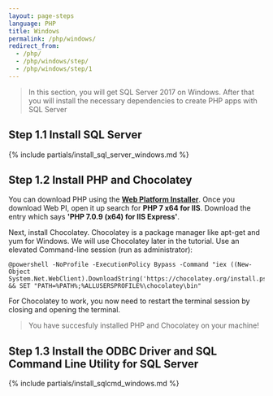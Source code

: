 ```yaml
---
layout: page-steps
language: PHP
title: Windows
permalink: /php/windows/
redirect_from:
  - /php/
  - /php/windows/step/
  - /php/windows/step/1
---
```


> In this section, you will get SQL Server 2017 on Windows. After that you will install the necessary dependencies to create PHP apps with SQL Server

## Step 1.1 Install SQL Server
{% include partials/install_sql_server_windows.md %}

## Step 1.2 Install PHP and Chocolatey

You can download PHP using the [**Web Platform Installer**](https://www.microsoft.com/web/downloads/platform.aspx). Once you download Web PI, open it up search for **PHP 7 x64 for IIS**. Download the entry which says **'PHP 7.0.9 (x64) for IIS Express'**.

Next, install Chocolatey. Chocolatey is a package manager like apt-get and yum for Windows. We will use Chocolatey later in the tutorial. Use an elevated Command-line session (run as administrator):

```terminal
@powershell -NoProfile -ExecutionPolicy Bypass -Command "iex ((New-Object System.Net.WebClient).DownloadString('https://chocolatey.org/install.ps1'))" && SET "PATH=%PATH%;%ALLUSERSPROFILE%\chocolatey\bin"
```

For Chocolatey to work, you now need to restart the terminal session by closing and opening the terminal.

> You have succesfuly installed PHP and Chocolatey on your machine! 

## Step 1.3 Install the ODBC Driver and SQL Command Line Utility for SQL Server
{% include partials/install_sqlcmd_windows.md %}

